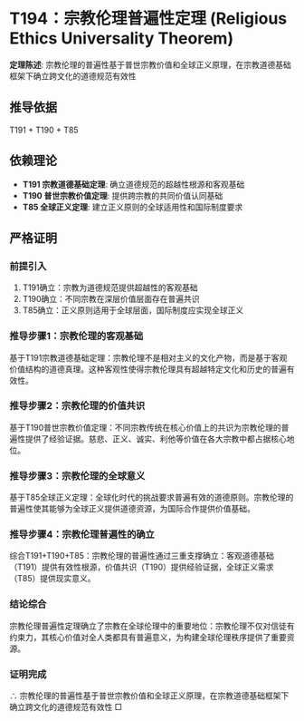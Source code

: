 # T194：宗教伦理普遍性定理 (Religious Ethics Universality Theorem)

**定理陈述**: 宗教伦理的普遍性基于普世宗教价值和全球正义原理，在宗教道德基础框架下确立跨文化的道德规范有效性

## 推导依据
T191 + T190 + T85

## 依赖理论
- **T191 宗教道德基础定理**: 确立道德规范的超越性根源和客观基础
- **T190 普世宗教价值定理**: 提供跨宗教的共同价值认同基础
- **T85 全球正义定理**: 建立正义原则的全球适用性和国际制度要求

## 严格证明

### 前提引入
1. T191确立：宗教为道德规范提供超越性的客观基础
2. T190确立：不同宗教在深层价值层面存在普遍共识
3. T85确立：正义原则适用于全球层面，国际制度应实现全球正义

### 推导步骤1：宗教伦理的客观基础
基于T191宗教道德基础定理：宗教伦理不是相对主义的文化产物，而是基于客观价值结构的道德真理。这种客观性使得宗教伦理具有超越特定文化和历史的普遍有效性。

### 推导步骤2：宗教伦理的价值共识
基于T190普世宗教价值定理：不同宗教传统在核心价值上的共识为宗教伦理的普遍性提供了经验证据。慈悲、正义、诚实、利他等价值在各大宗教中都占据核心地位。

### 推导步骤3：宗教伦理的全球意义
基于T85全球正义定理：全球化时代的挑战要求普遍有效的道德原则。宗教伦理的普遍性使其能够为全球正义提供道德资源，为国际合作提供价值基础。

### 推导步骤4：宗教伦理普遍性的确立
综合T191+T190+T85：宗教伦理的普遍性通过三重支撑确立：客观道德基础（T191）提供有效性根源，价值共识（T190）提供经验证据，全球正义需求（T85）提供现实意义。

### 结论综合
宗教伦理普遍性定理确立了宗教在全球伦理中的重要地位：宗教伦理不仅对信徒有约束力，其核心价值对全人类都具有普遍意义，为构建全球伦理秩序提供了重要资源。

### 证明完成
∴ 宗教伦理的普遍性基于普世宗教价值和全球正义原理，在宗教道德基础框架下确立跨文化的道德规范有效性 □